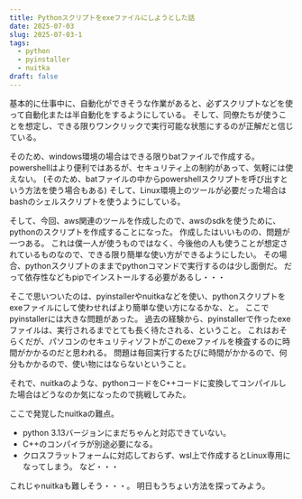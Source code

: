 ```yaml
---
title: Pythonスクリプトをexeファイルにしようとした話
date: 2025-07-03
slug: 2025-07-03-1
tags:
  - python
  - pyinstaller
  - nuitka
draft: false
---
```

基本的に仕事中に、自動化ができそうな作業があると、必ずスクリプトなどを使って自動化または半自動化をするようにしている。
そして、同僚たちが使うことを想定し、できる限りワンクリックで実行可能な状態にするのが正解だと信じている。
<!--truncate-->
そのため、windows環境の場合はできる限りbatファイルで作成する。
powershellはより便利ではあるが、セキュリティ上の制約があって、気軽には使えない。
(そのため、batファイルの中からpowershellスクリプトを呼び出すという方法を使う場合もある)
そして、Linux環境上のツールが必要だった場合はbashのシェルスクリプトを使うようにしている。

そして、今回、aws関連のツールを作成したので、awsのsdkを使うために、pythonのスクリプトを作成することになった。
作成したはいいものの、問題が一つある。
これは僕一人が使うものではなく、今後他の人も使うことが想定されているものなので、できる限り簡単な使い方ができるようにしたい。
その場合、pythonスクリプトのままでpythonコマンドで実行するのは少し面倒だ。
だって依存性などもpipでインストールする必要があるし・・・

そこで思いついたのは、pyinstallerやnuitkaなどを使い、pythonスクリプトをexeファイルにして使わせればより簡単な使い方になるかな、と。
ここでpyinstallerには大きな問題があった。
過去の経験から、pyinstallerで作ったexeファイルは、実行されるまでとても長く待たされる、ということ。
これはおそらくだが、パソコンのセキュリティソフトがこのexeファイルを検査するのに時間がかかるのだと思われる。
問題は毎回実行するたびに時間がかかるので、何分もかかるので、使い物にはならないということ。

それで、nuitkaのような、pythonコードをC++コードに変換してコンパイルした場合はどうなのか気になったので挑戦してみた。

ここで発覚したnuitkaの難点。
- python 3.13バージョンにまだちゃんと対応できていない。
- C++のコンパイラが別途必要になる。
- クロスフラットフォームに対応しておらず、wsl上で作成するとLinux専用になってしまう。
など・・・

これじゃnuitkaも難しそう・・・。
明日もうちょい方法を探ってみよう。